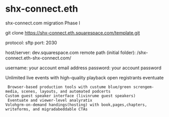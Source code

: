 # shx-connect.eth
shx-connect.com migration Phase I

git clone https://shx-connect.eth.squarespace.com/template.git


protocol: sftp
port: 2030

host/server: dev.squarespace.com
remote path (initial folder): /shx-connect.eth-shx-connect.com/

username: your account email address
password: your account password


Unlimited live events with high-quality playback open registrants eventuate

     Browser-based production tools with custume blue/green screngem-media, scenes, layouts, and automated podcerts
    Custom guest speaker interface (livinrume guest speakers)
     Eventuate and viewer-level analyratix
    Volohgrm-on-demand handings(hosting) with book,pages,chapters, writeforms, and migradabeddable CTAs
